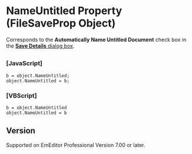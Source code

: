 # NameUntitled Property (FileSaveProp Object)

Corresponds to the **Automatically Name Untitled Document** check box in the
[**Save Details** dialog box](../../dlg/properties/file/save_details/index).

## 

### \[JavaScript\]

```
b = object.NameUntitled;
object.NameUntitled = b;
```

### \[VBScript\]

```
b = object.NameUntitled
object.NameUntitled = b
```

## Version

Supported on EmEditor Professional Version 7.00 or later.
